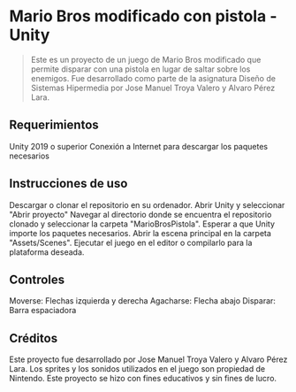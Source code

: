 # Mario Bros modificado con pistola - Unity
> Este es un proyecto de un juego de Mario Bros modificado que permite disparar con una pistola en lugar de saltar sobre los enemigos. Fue desarrollado como parte de la asignatura Diseño de Sistemas Hipermedia por Jose Manuel Troya Valero y Alvaro Pérez Lara.

## Requerimientos
Unity 2019 o superior
Conexión a Internet para descargar los paquetes necesarios

## Instrucciones de uso
Descargar o clonar el repositorio en su ordenador.
Abrir Unity y seleccionar "Abrir proyecto"
Navegar al directorio donde se encuentra el repositorio clonado y seleccionar la carpeta "MarioBrosPistola".
Esperar a que Unity importe los paquetes necesarios.
Abrir la escena principal en la carpeta "Assets/Scenes".
Ejecutar el juego en el editor o compilarlo para la plataforma deseada.
## Controles
Moverse: Flechas izquierda y derecha
Agacharse: Flecha abajo
Disparar: Barra espaciadora
## Créditos
Este proyecto fue desarrollado por Jose Manuel Troya Valero y Alvaro Pérez Lara. Los sprites y los sonidos utilizados en el juego son propiedad de Nintendo. Este proyecto se hizo con fines educativos y sin fines de lucro.

